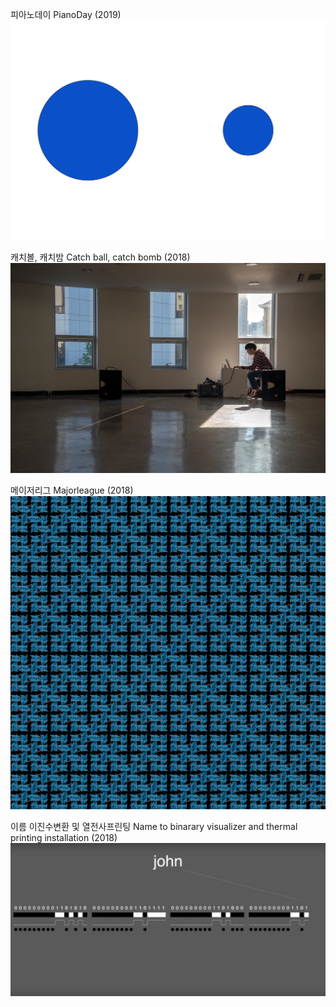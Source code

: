 <!-- <link rel="stylesheet" type="text/css" href="style.css"/> -->
피아노데이 PianoDay (2019)    
[<img src="img/pianoday_0.png">](posts/post_pianoday2019.md)


캐치볼, 캐치밤 Catch ball, catch bomb (2018)    
[<img src="img/cbcb_main.jpg">](posts/post_cbcb.md)
  
  
메이저리그 Majorleague (2018)
[<img src="img/majorleague_main.png">](posts/post_majorleague.md)  


이름 이진수변환 및 열전사프린팅 Name to binarary visualizer and thermal printing installation (2018)  
[<img src="img/n2b_main.png">](posts/post_n2b.md)  
